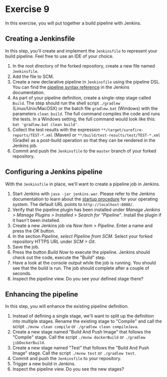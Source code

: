 # Exercise 9

In this exercise, you will put together a build pipeline with Jenkins.

## Creating a Jenkinsfile

In this step, you'll create and implement the `Jenkinsfile` to represent your build pipeline. Feel free to use an IDE of your choice.

1. In the root directory of the forked repository, create a new file named `Jenkinsfile`.
2. Add the file to SCM.
3. Create a new declarative pipeline in `Jenkinsfile` using the pipeline DSL. You can find the [pipeline syntax reference](https://jenkins.io/doc/book/pipeline/syntax/) in the Jenkins documentation.
4. As part of your pipeline definition, create a single-step stage called `Build`. The step should run the shell script `./gradlew` (Linux/Unix/MacOSX) or the batch file `gradlew.bat` (Windows) with the parameters `clean build`. The full command compiles the code and runs the tests. In a Windows setting, the full command would look like this: `bat 'gradlew.bat clean build'`.
5. Collect the test results with the expression `**/target/surefire-reports/TEST-*.xml` (Maven) or `**/build/test-results/test/TEST-*.xml` (Gradle) as a post-build operation so that they can be rendered in the Jenkins job.
6. Commit and push the `Jenkinsfile` to the `master` branch of your forked repository.

## Configuring a Jenkins pipeline

With the `Jenkinsfile` in place, we'll want to create a pipeline job in Jenkins.

1. Start Jenkins with `java -jar jenkins.war`. Please refer to the Jenkins documentation to learn about the [startup procedure](https://wiki.jenkins.io/display/JENKINS/Starting+and+Accessing+Jenkins) for your operating system. The default URL points to `http://localhost:8080/`.
2. Verify that the pipeline plugin has been installed under _Manage Jenkins > Manage Plugins > Installed > Search for "Pipeline"_. Install the plugin if it hasn't been installed.
3. Create a new Jenkins job via _New Item > Pipeline_. Enter a name and press the _OK_ button.
4. In the section _Pipeline_, _select Pipeline from SCM_. Select your forked repository HTTPS URL under _SCM > Git_.
5. Save the job.
6. Press the button _Build Now_ to execute the pipeline. Jenkins should check out the code, execute the "Build" step.
7. Have a look at the console output while the job is running. You should see that the build is run. The job should complete after a couple of seconds.
8. Inspect the pipeline view. Do you see your defined stage there?

## Enhancing the pipeline

In this step, you will enhance the existing pipeline definition.

1. Instead of defining a single stage, we'll want to split up the definition into multiple stages. Rename the existing stage to "Compile" and call the script `./mvnw clean compile` or `./gradlew clean compileJava`.
2. Create a new stage named "Build And Push Image" that follows the "Compile" stage. Call the script `./mvnw dockerBuild` or `./gradlew jibDockerBuild`.
3. Create a new stage named "Test" that follows the "Build And Push Image" stage. Call the script `./mvnw test` or `./gradlew test`.
4. Commit and push the `Jenkinsfile` to your repository.
5. Trigger a new build in Jenkins.
6. Inspect the pipeline view. Do you see the new stages?